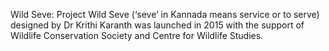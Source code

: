 Wild Seve:
Project Wild Seve (‘seve’ in Kannada means service or to serve) designed by Dr Krithi Karanth was launched in 2015 with the support of Wildlife Conservation Society and Centre for Wildlife Studies.
